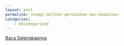 ```yaml
---
layout: post
permalink: /mimpi-melihat-pernikahan-dan-kematian/
categories:
    - Uncategorized
---
```


[Baca Selengkapnya](/07)